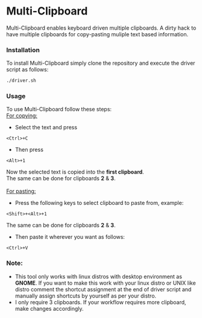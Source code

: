 # Multi-Clipboard
Multi-Clipboard enables keyboard driven multiple clipboards. A dirty hack to have multiple clipboards for copy-pasting muliple text based information.
<br>
### <b>Installation</b>
To install Multi-Clipboard simply clone the repository and execute the driver script as follows:
```bash
./driver.sh
```
### <b>Usage</b>
To use Multi-Clipboard follow these steps:
<br><u>For copying:</u>
+ Select the text and press 
```
<Ctrl>+C
```
+ Then press
```
<Alt>+1
```
Now the selected text is copied into the <b>first clipboard</b>. <br>
The same can be done for clipboards <b>2</b> & <b>3</b>.<br>
<br><u>For pasting:</u>
+ Press the following keys to select clipboard to paste from, example:
```
<Shift>+<Alt>+1
```
The same can be done for clipboards <b>2</b> & <b>3</b>.<br>
+ Then paste it wherever you want as follows:
```
<Ctrl>+V
```

### <b>Note:</b>
+ This tool only works with linux distros with desktop environment as <b>GNOME</b>. If you want to make this work with your linux distro or UNIX like distro comment the shortcut assignment at the end of driver script and manually assign shortcuts by yourself as per your distro.
+ I only require 3 clipboards. If your workflow requires more clipboard, make changes accordingly.
